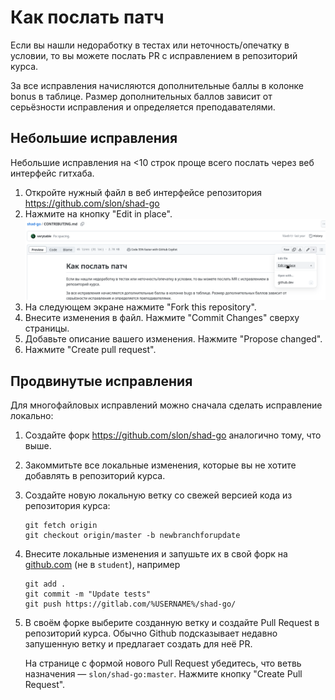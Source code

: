 # Как послать патч

Если вы нашли недоработку в тестах или неточность/опечатку в условии, то вы можете послать PR
с исправлением в репозиторий курса.

За все исправления начисляются дополнительные баллы в колонке bonus в таблице.
Размер дополнительных баллов зависит от серьёзности исправления и определяется преподавателями.

## Небольшие исправления

Небольшие исправления на <10 строк проще всего послать через веб интерфейс гитхаба.

1. Откройте нужный файл в веб интерфейсе репозитория https://github.com/slon/shad-go
2. Нажмите на кнопку "Edit in place".
   ![](docs/edit-in-place.png)
3. На следующем экране нажмите "Fork this repository".
3. Внесите изменения в файл. Нажмите "Commit Changes" сверху страницы.
4. Добавьте описание вашего изменения. Нажмите "Propose changed".
5. Нажмите "Create pull request".

## Продвинутые исправления

Для многофайловых исправлений можно сначала сделать исправление локально:

1. Создайте форк https://github.com/slon/shad-go аналогично тому, что выше.

2. Закоммитьте все локальные изменения, которые вы не хотите добавлять в репозиторий курса.

3. Создайте новую локальную ветку со свежей версией кода из репозитория курса:
   ```
   git fetch origin
   git checkout origin/master -b newbranchforupdate
   ```

4. Внесите локальные изменения и запушьте их в свой форк на [github.com](https://github.com/) (не в `student`), например
   ```
   git add .
   git commit -m "Update tests"
   git push https://gitlab.com/%USERNAME%/shad-go/
   ```

5. В своём форке выберите созданную ветку и создайте Pull Request в репозиторий курса. Обычно Github подсказывает недавно запушенную ветку и предлагает создать для неё PR.

   На странице c формой нового Pull Request убедитесь, что ветвь назначения — `slon/shad-go:master`. Нажмите кнопку "Create Pull Request".
